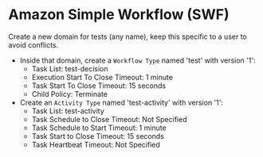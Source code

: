 Amazon Simple Workflow (SWF)
============================

Create a new domain for tests (any name), keep this specific to a user to avoid conflicts.

* Inside that domain, create a `Workflow Type` named 'test' with version '1':
    * Task List: test-decision
    * Execution Start To Close Timeout: 1 minute
    * Task Start To Close Timeout: 15 seconds
    * Child Policy: Terminate
* Create an `Activity Type` named 'test-activity' with version '1':
    * Task List: test-activity
    * Task Schedule to Close Timeout: Not Specified
    * Task Schedule to Start Timeout: 1 minute
    * Task Start to Close Timeout: 15 seconds
    * Task Heartbeat Timeout: Not Specified
